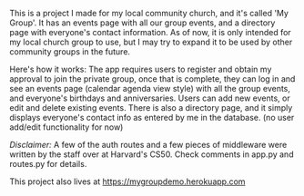 This is a project I made for my local community church, and it's called 'My Group'. It has an events page with all our group events, and a directory page with everyone's contact information. As of now, it is only intended for my local church group to use, but I may try to expand it to be used by other community groups in the future.

Here's how it works: The app requires users to register and obtain my approval to join the private group, once that is complete, they can log in and see an events page (calendar agenda view style) with all the group events, and everyone's birthdays and anniversaries. Users can add new events, or edit and delete existing events.
There is also a directory page, and it simply displays everyone's contact info as entered by me in the database. (no user add/edit functionality for now)

*Disclaimer:* A few of the auth routes and a few pieces of middleware were written by the staff over at Harvard's CS50. Check comments in app.py and routes.py for details.

This project also lives at https://mygroupdemo.herokuapp.com
